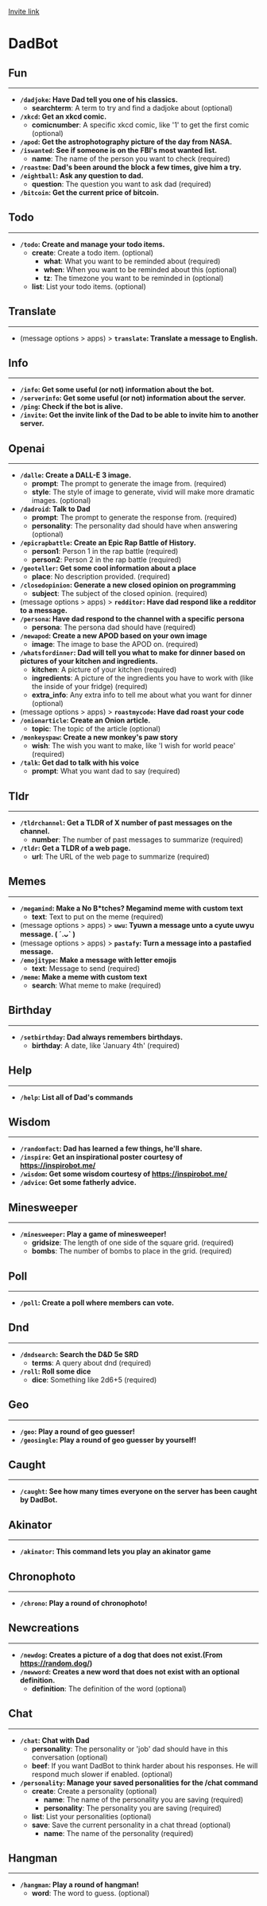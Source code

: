 [Invite link](https://discord.com/api/oauth2/authorize?client_id=483747956479229962&permissions=532576857152&scope=bot)

# DadBot

## Fun

---

- **`/dadjoke`: Have Dad tell you one of his classics.**
  - **searchterm**: A term to try and find a dadjoke about (optional)
- **`/xkcd`: Get an xkcd comic.**
  - **comicnumber**: A specific xkcd comic, like '1' to get the first comic (optional)
- **`/apod`: Get the astrophotography picture of the day from NASA.**
- **`/iswanted`: See if someone is on the FBI's most wanted list.**
  - **name**: The name of the person you want to check (required)
- **`/roastme`: Dad's been around the block a few times, give him a try.**
- **`/eightball`: Ask any question to dad.**
  - **question**: The question you want to ask dad (required)
- **`/bitcoin`: Get the current price of bitcoin.**

## Todo

---

- **`/todo`: Create and manage your todo items.**
  - **create**: Create a todo item. (optional)
    - **what**: What you want to be reminded about (required)
    - **when**: When you want to be reminded about this (optional)
    - **tz**: The timezone you want to be reminded in (optional)
  - **list**: List your todo items. (optional)

## Translate

---

- (message options > apps) > **`translate`: Translate a message to English.**

## Info

---

- **`/info`: Get some useful (or not) information about the bot.**
- **`/serverinfo`: Get some useful (or not) information about the server.**
- **`/ping`: Check if the bot is alive.**
- **`/invite`: Get the invite link of the Dad to be able to invite him to another server.**

## Openai

---

- **`/dalle`: Create a DALL-E 3 image.**
  - **prompt**: The prompt to generate the image from. (required)
  - **style**: The style of image to generate, vivid will make more dramatic images. (optional)
- **`/dadroid`: Talk to Dad**
  - **prompt**: The prompt to generate the response from. (required)
  - **personality**: The personality dad should have when answering (optional)
- **`/epicrapbattle`: Create an Epic Rap Battle of History.**
  - **person1**: Person 1 in the rap battle (required)
  - **person2**: Person 2 in the rap battle (required)
- **`/geoteller`: Get some cool information about a place**
  - **place**: No description provided. (required)
- **`/closedopinion`: Generate a new closed opinion on programming**
  - **subject**: The subject of the closed opinion. (required)
- (message options > apps) > **`redditor`: Have dad respond like a redditor to a message.**
- **`/persona`: Have dad respond to the channel with a specific persona**
  - **persona**: The persona dad should have (required)
- **`/newapod`: Create a new APOD based on your own image**
  - **image**: The image to base the APOD on. (required)
- **`/whatsfordinner`: Dad will tell you what to make for dinner based on pictures of your kitchen and ingredients.**
  - **kitchen**: A picture of your kitchen (required)
  - **ingredients**: A picture of the ingredients you have to work with (like the inside of your fridge) (required)
  - **extra_info**: Any extra info to tell me about what you want for dinner (optional)
- (message options > apps) > **`roastmycode`: Have dad roast your code**
- **`/onionarticle`: Create an Onion article.**
  - **topic**: The topic of the article (optional)
- **`/monkeyspaw`: Create a new monkey's paw story**
  - **wish**: The wish you want to make, like 'I wish for world peace' (required)
- **`/talk`: Get dad to talk with his voice**
  - **prompt**: What you want dad to say (required)

## Tldr

---

- **`/tldrchannel`: Get a TLDR of X number of past messages on the channel.**
  - **number**: The number of past messages to summarize (required)
- **`/tldr`: Get a TLDR of a web page.**
  - **url**: The URL of the web page to summarize (required)

## Memes

---

- **`/megamind`: Make a No B\*tches? Megamind meme with custom text**
  - **text**: Text to put on the meme (required)
- (message options > apps) > **`uwu`: Tyuwn a message unto a cyute uwyu message. ( ˊ.ᴗˋ )**
- (message options > apps) > **`pastafy`: Turn a message into a pastafied message.**
- **`/emojitype`: Make a message with letter emojis**
  - **text**: Message to send (required)
- **`/meme`: Make a meme with custom text**
  - **search**: What meme to make (required)

## Birthday

---

- **`/setbirthday`: Dad always remembers birthdays.**
  - **birthday**: A date, like 'January 4th' (required)

## Help

---

- **`/help`: List all of Dad's commands**

## Wisdom

---

- **`/randomfact`: Dad has learned a few things, he'll share.**
- **`/inspire`: Get an inspirational poster courtesy of https://inspirobot.me/**
- **`/wisdom`: Get some wisdom courtesy of https://inspirobot.me/**
- **`/advice`: Get some fatherly advice.**

## Minesweeper

---

- **`/minesweeper`: Play a game of minesweeper!**
  - **gridsize**: The length of one side of the square grid. (required)
  - **bombs**: The number of bombs to place in the grid. (required)

## Poll

---

- **`/poll`: Create a poll where members can vote.**

## Dnd

---

- **`/dndsearch`: Search the D&D 5e SRD**
  - **terms**: A query about dnd (required)
- **`/roll`: Roll some dice**
  - **dice**: Something like 2d6+5 (required)

## Geo

---

- **`/geo`: Play a round of geo guesser!**
- **`/geosingle`: Play a round of geo guesser by yourself!**

## Caught

---

- **`/caught`: See how many times everyone on the server has been caught by DadBot.**

## Akinator

---

- **`/akinator`: This command lets you play an akinator game**

## Chronophoto

---

- **`/chrono`: Play a round of chronophoto!**

## Newcreations

---

- **`/newdog`: Creates a picture of a dog that does not exist.(From https://random.dog/)**
- **`/newword`: Creates a new word that does not exist with an optional definition.**
  - **definition**: The definition of the word (optional)

## Chat

---

- **`/chat`: Chat with Dad**
  - **personality**: The personality or 'job' dad should have in this conversation (optional)
  - **beef**: If you want DadBot to think harder about his responses. He will respond much slower if enabled. (optional)
- **`/personality`: Manage your saved personalities for the /chat command**
  - **create**: Create a personality (optional)
    - **name**: The name of the personality you are saving (required)
    - **personality**: The personality you are saving (required)
  - **list**: List your personalities (optional)
  - **save**: Save the current personality in a chat thread (optional)
    - **name**: The name of the personality (required)

## Hangman

---

- **`/hangman`: Play a round of hangman!**
  - **word**: The word to guess. (optional)
